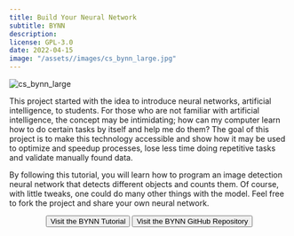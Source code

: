 ```yaml
---
title: Build Your Neural Network
subtitle: BYNN
description:
license: GPL-3.0
date: 2022-04-15
image: "/assets//images/cs_bynn_large.jpg"
---
```


![cs_bynn_large]({{site.baseurl}}/assets/images/cs_bynn_large.jpg)

This project started with the idea to introduce neural networks, artificial intelligence, to students. For those who are not familiar with artificial intelligence, the concept may be intimidating; how can my computer learn how to do certain tasks by itself and help me do them? The goal of this project is to make this technology accessible and show how it may be used to optimize and speedup processes, lose less time doing repetitive tasks and validate manually found data.

By following this tutorial, you will learn how to program an image detection neural network that detects different objects and counts them. Of course, with little tweaks, one could do many other things with the model. Feel free to fork the project and share your own neural network.

<div style="text-align:center">
	<button class="button button--small" onclick="window.open('https://bynn.etiennecollin.com','_blank')" type="button">Visit the BYNN Tutorial</button>
	<button class="button button--small" onclick="window.open('https://github.com/etiennecollin/bynn','_blank')" type="button">Visit the BYNN GitHub Repository</button>
</div>
